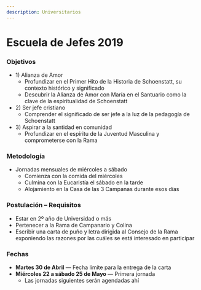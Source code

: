 ```yaml
---
description: Universitarios
---
```


# Escuela de Jefes 2019

### Objetivos

* 1\) Alianza de Amor
  * Profundizar en el Primer Hito de la Historia de Schoenstatt, su contexto histórico y significado
  * Descubrir la Alianza de Amor con María en el Santuario como la clave de la espiritualidad de Schoenstatt
* 2\) Ser jefe cristiano
  * Comprender el significado de ser jefe a la luz de la pedagogía de Schoenstatt
* 3\) Aspirar a la santidad en comunidad
  * Profundizar en el espíritu de la Juventud Masculina y comprometerse con la Rama

### Metodología

* Jornadas mensuales de miércoles a sábado
  * Comienza con la comida del miércoles
  * Culmina con la Eucaristía el sábado en la tarde
  * Alojamiento en la Casa de las 3 Campanas durante esos días

### Postulación – Requisitos

* Estar en 2º año de Universidad o más
* Pertenecer a la Rama de Campanario y Colina
* Escribir una carta de puño y letra dirigida al Consejo de la Rama exponiendo las razones por las cuáles se está interesado en participar

### Fechas

* **Martes 30 de Abril** — Fecha límite para la entrega de la carta
* **Miércoles 22 a sábado 25 de Mayo** — Primera jornada
  * Las jornadas siguientes serán agendadas ahí



